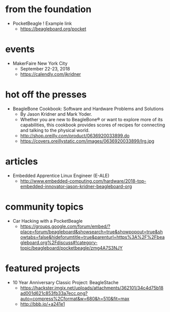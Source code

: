# from the foundation
* PocketBeagle ! Example link
    * https://beagleboard.org/pocket

# events
* MakerFaire New York City
    * September 22-23, 2018
    * https://calendly.com/jkridner

# hot off the presses
* BeagleBone Cookbook: Software and Hardware Problems and Solutions
    * By Jason Kridner and Mark Yoder.
    * Whether you are new to BeagleBone® or want to explore more of its capabilities, this cookbook provides scores of recipes for connecting and talking to the physical world.
    * http://shop.oreilly.com/product/0636920033899.do
    * https://covers.oreillystatic.com/images/0636920033899/lrg.jpg

# articles
* Embedded Apprentice Linux Engineer (E-ALE)
    * http://www.embedded-computing.com/hardware/2018-top-embedded-innovator-jason-kridner-beagleboard-org
 
# community topics
* Car Hacking with a PocketBeagle
    * https://groups.google.com/forum/embed/?place=forum/beagleboard&showsearch=true&showpopout=true&showtabs=false&hideforumtitle=true&parenturl=https%3A%2F%2Fbeagleboard.org%2Fdiscuss#!category-topic/beagleboard/pocketbeagle/zmg4A7S3NJY

# featured projects
* 10 Year Anniversary Classic Project: BeagleStache
    * https://hackster.imgix.net/uploads/attachments/362101/34c4d75b18ad001d621c853fb33a7ecc.png?auto=compress%2Cformat&w=680&h=510&fit=max
    * http://bbb.io/+a241e1